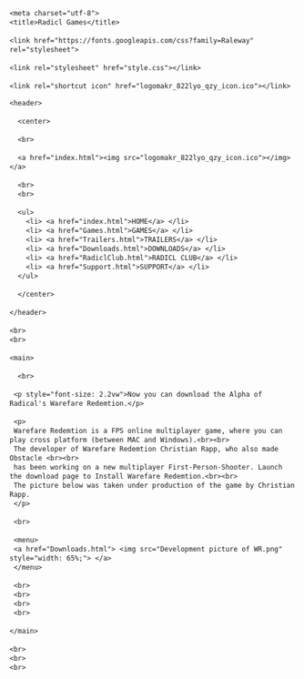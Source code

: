 <!DOCTYPE html>
<html lang="en" dir="ltr">


  <head>

    <meta charset="utf-8">
    <title>Radicl Games</title>

    <link href="https://fonts.googleapis.com/css?family=Raleway" rel="stylesheet">

    <link rel="stylesheet" href="style.css"></link>

    <link rel="shortcut icon" href="logomakr_822lyo_qzy_icon.ico"></link>

  </head>


  <body>

    <header>

      <center>

      <br>

      <a href="index.html"><img src="logomakr_822lyo_qzy_icon.ico"></img></a>

      <br>
      <br>

      <ul>
        <li> <a href="index.html">HOME</a> </li>
        <li> <a href="Games.html">GAMES</a> </li>
        <li> <a href="Trailers.html">TRAILERS</a> </li>
        <li> <a href="Downloads.html">DOWNLOADS</a> </li>
        <li> <a href="RadiclClub.html">RADICL CLUB</a> </li>
        <li> <a href="Support.html">SUPPORT</a> </li>
      </ul>

      </center>

    </header>

    <br>
    <br>

    <main>

      <br>

     <p style="font-size: 2.2vw">Now you can download the Alpha of Radical's Warefare Redemtion.</p>

     <p>
     Warefare Redemtion is a FPS online multiplayer game, where you can play cross platform (between MAC and Windows).<br><br>
     The developer of Warefare Redemtion Christian Rapp, who also made Obstacle <br><br>
     has been working on a new multiplayer First-Person-Shooter. Launch the download page to Install Warefare Redemtion.<br><br>
     The picture below was taken under production of the game by Christian Rapp.
     </p>

     <br>

     <menu>
     <a href="Downloads.html"> <img src="Development picture of WR.png" style="width: 65%;"> </a>
     </menu>

     <br>
     <br>
     <br>
     <br>

    </main>

    <br>
    <br>
    <br>

  </body>


</html>
